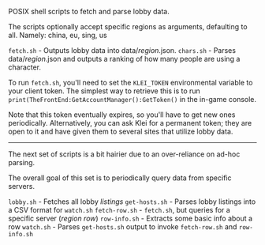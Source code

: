 POSIX shell scripts to fetch and parse lobby data.

The scripts optionally accept specific regions as arguments, defaulting to all. Namely: china, eu, sing, us


`fetch.sh` - Outputs lobby data into data/*region*.json.
`chars.sh` - Parses data/*region*.json and outputs a ranking of how many people are using a character.


To run `fetch.sh`, you'll need to set the `KLEI_TOKEN` environmental variable to your client token. The simplest way to retrieve this is to run `print(TheFrontEnd:GetAccountManager():GetToken()` in the in-game console.

Note that this token eventually expires, so you'll have to get new ones periodically. Alternatively, you can ask Klei for a permanent token; they are open to it and have given them to several sites that utilize lobby data.

---

The next set of scripts is a bit hairier due to an over-reliance on ad-hoc parsing.

The overall goal of this set is to periodically query data from specific servers.

`lobby.sh` - Fetches all lobby *listings*
`get-hosts.sh` - Parses lobby listings into a CSV format for `watch.sh`
`fetch-row.sh` - `fetch.sh`, but queries for a specific server (*region* *row*)
`row-info.sh` - Extracts some basic info about a row
`watch.sh` - Parses `get-hosts.sh` output to invoke `fetch-row.sh` and `row-info.sh`

